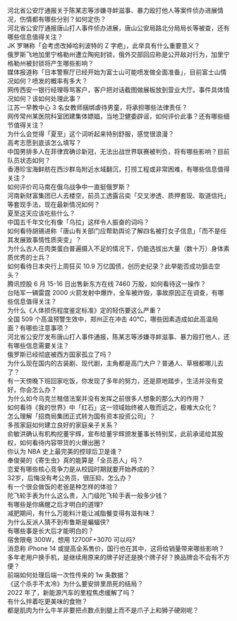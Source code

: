 河北省公安厅通报关于陈某志等涉嫌寻衅滋事、暴力殴打他人等案件侦办进展情况，伤情都有哪些分别？如何定伤？  
河北省公安厅通报唐山打人事件侦办进展，唐山公安局路北分局局长等被查，还有哪些信息值得关注？  
JK 罗琳称「会考虑改掉哈利波特的 Z 字疤」，此举具有什么重要意义？  
俄罗斯飞地加里宁格勒州遭立陶宛封锁，俄外交部回应称是公开敌对行为，加里宁格勒州被封锁将产生哪些影响？  
媒体报道称「日本警察厅已经开始为富士山可能喷发做全面准备」，目前富士山情况如何？喷发的概率有多大？  
网传西安一银行经理辱骂客户，客户把对话截图做展板放到营业大厅。事件具体情况如何？该如何处理此事？  
江苏一早教中心 3 名女教师捆绑虐待男童，将承担哪些法律责任？  
网传常州某医院科室团建集体嫖娼，当地卫健委辟谣，如何评价此事？还有哪些细节值得关注？  
为什么会觉得「夏至」这个词听起来特别舒服，感觉很浪漫？  
高考志愿到底该怎么填写？  
中国男排多人在菲律宾确诊新冠，无法出战世界联赛被判负，将有哪些影响？目前队员状态如何？  
香港珍宝海鲜舫在西沙群岛附近水域翻沉，打捞工程或非常困难，有哪些信息值得关注？  
如何评价司马南在俄乌战争中一直挺俄罗斯？  
河南新财富集团已人去楼空，前员工透露吕奕「交叉渗透、质押套现、取道信托」等套现手法，现在最新情况如何？  
夏至这天应该吃些什么？  
中国五千年文化有像「乌拉」这样令人振奋的词吗？  
如何看待胡锡进称「唐山有关部门应帮助舆论了解四名被打女子信息」「而不是任其发展致事情性质突变」？  
为什么古人在肉类蛋白普遍摄入不足的情况下，仍能选拔出大量（数十万）身体素质优秀的士兵？  
如何看待日本央行上周狂买 10.9 万亿国债，创历史纪录？此举能否成功狙击空头？  
腾讯控股 6 月 15-16 日出售新东方在线 7460 万股，如何看待这一操作？  
台陆军一辆雷霆 2000 火箭发射中爆炸，全车被炸毁，事故原因正在调查，有哪些信息值得关注？  
为什么《人体损伤程度鉴定标准》定的轻伤要这么严重？  
全国 509 个高温预警生效中，郑州正在冲击 40℃，哪些因素造成如此高温局面？有哪些注意事项？  
河北省公安厅发布唐山打人事件通报，陈某志等涉嫌寻衅滋事、暴力殴打他人，还有哪些信息需要关注？  
俄罗斯已经彻底被西方国家孤立了吗？  
为什么现在国内的古装剧、现代剧，主角都是高门大户？普通人、草根都哪儿去了？  
有一天傍晚下班回家吃饭，你发现了多年的努力，还是原地踏步，生活并没有变好，你会怎么办？  
为什么如今乌克兰租借法案并没有发挥之前很多人想象的那么大的作用？  
如何看待《我的世界》中「红石」这一领域始终被人敬而远之，极难大众化？  
怎么理解「招商局集团正式转为国有资本投资公司」？  
多孩家庭如何建立良好的家庭亲子关系？  
俞敏洪确认有机构挖董宇辉，宣布给董宇辉颁发董事长特别奖，此前承诺给其股权，如何看待内容带货的火爆出圈？  
你认为 NBA 史上最完美的控球后卫是谁？  
奉俊昊的《寄生虫》真的能算是「全员恶人」吗？  
恋爱有哪些核心竞争力是从校园时期就要开始养成的？  
32岁，后悔没有考公务员，很压抑，怎么办？  
有一个很会做饭的老爸是种怎样的体验？  
陀飞轮手表为什么这么贵，入门级陀飞轮手表一般多少钱？  
有哪些是你痛醒之后才明白的道理?  
减肥期间，有什么万能料汁能让减脂餐变得有滋有味？  
为什么反派人猜不到布鲁斯是蝙蝠侠?  
有哪些事是长大后才能明白的？  
宿舍限电 300W，想用 12700F+3070 可以吗?  
消息称 iPhone 14 或提高全系售价，国行也在其中，这将给销量带来哪些影响？  
多年老用户换手机，是继续用原来的牌子好还是换个牌子好？换品牌会不会有不方便？  
前端如何处理后端一次性传来的 1w 条数据？  
《这个杀手不太冷》为什么要安排里昂死的结局？  
2022 年了，新能源汽车的里程焦虑缓解了吗？  
有什么拌着吃更美味的食物？  
都是肌肉为什么牛羊非要把点数点到腿上而不是爪子上和狮子硬刚呢？  
